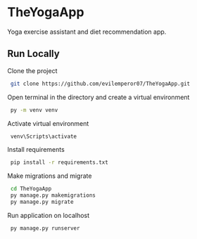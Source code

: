 # TheYogaApp
Yoga exercise assistant and diet recommendation app.

## Run Locally

Clone the project
```bash
 git clone https://github.com/evilemperor07/TheYogaApp.git
```

Open terminal in the directory and create a virtual environment
```bash
 py -m venv venv
```

Activate virtual environment
```bash
 venv\Scripts\activate
```

Install requirements
```bash
 pip install -r requirements.txt
```

Make migrations and migrate
```bash
 cd TheYogaApp
 py manage.py makemigrations
 py manage.py migrate
```

Run application on localhost
```bash
 py manage.py runserver
```
